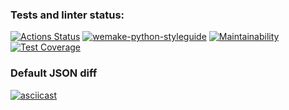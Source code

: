 ### Tests and linter status:
[![Actions Status](https://github.com/bukvoezhka/python-project-lvl2/workflows/hexlet-check/badge.svg)](https://github.com/bukvoezhka/python-project-lvl2/actions)
[![wemake-python-styleguide](https://img.shields.io/badge/style-wemake-000000.svg)](https://github.com/wemake-services/wemake-python-styleguide)
[![Maintainability](https://api.codeclimate.com/v1/badges/8fc160ac193cabb5e193/maintainability)](https://codeclimate.com/github/bukvoezhka/python-project-lvl2/maintainability)
[![Test Coverage](https://api.codeclimate.com/v1/badges/8fc160ac193cabb5e193/test_coverage)](https://codeclimate.com/github/bukvoezhka/python-project-lvl2/test_coverage)

### Default JSON diff
[![asciicast](https://asciinema.org/a/8CBfOpJNWCkXx8RzNz8k5DNnF.svg)](https://asciinema.org/a/8CBfOpJNWCkXx8RzNz8k5DNnF)
